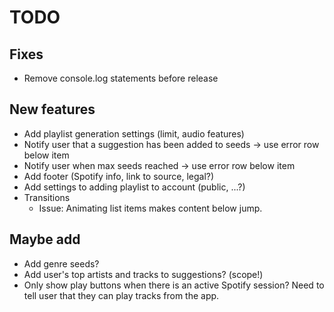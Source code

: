 # TODO

## Fixes

* Remove console.log statements before release

## New features

* Add playlist generation settings (limit, audio features)
* Notify user that a suggestion has been added to seeds -> use error row below item
* Notify user when max seeds reached -> use error row below item
* Add footer (Spotify info, link to source, legal?)
* Add settings to adding playlist to account (public, ...?)
* Transitions
    * Issue: Animating list items makes content below jump.

## Maybe add

* Add genre seeds?
* Add user's top artists and tracks to suggestions? (scope!)
* Only show play buttons when there is an active Spotify session? Need to tell user that they can play tracks from the app.
